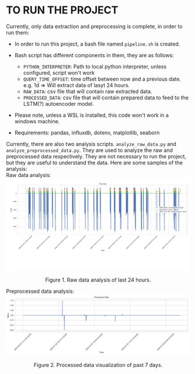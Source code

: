 # **TO RUN THE PROJECT**
Currently, only data extraction and preprocessing is complete, in order to run them:
* In order to run this project, a bash file named `pipeline.sh` is created.
* Bash script has different components in them, they are as follows:
  * `PYTHON_INTERPRETER`: Path to local python interpreter, unless configured, script won't work
  * `QUERY_TIME_OFFSET`: time offset between now and a previous date. e.g. 1d => Will extract data of lasyt 24 hours.
  * `RAW_DATA`: csv file that will contain raw extracted data.
  * `PROCESSED_DATA`: csv file that will contain prepared data to feed to the LSTM(?) autoencoder model.

* Please note, unless a WSL is installed, this code won't work in a windows machine.
* Requirements: pandas, influxdb, dotenv, matplotlib, seaborn

Currently, there are also two analysis scripts. `analyze_raw_data.py` and `analyze_preprocessed_data.py`. They are used to analyze the raw and preprocessed data respectively. They are not necessary to run the project, but they are useful to understand the data.
Here are some samples of the analysis:
\
Raw data analysis:
  ![](images/24h_raw_data.png)
<div align="center">Figure 1. Raw data analysis of last 24 hours.</div>

Preprocessed data analysis:
  ![](images/preprocessed_data.png)
<div align="center">Figure 2. Processed data visualization of past 7 days.</div>


